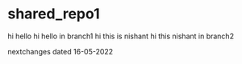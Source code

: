 # shared_repo1
hi hello
hi hello in branch1
hi this is nishant
hi this nishant in branch2

nextchanges dated 16-05-2022
